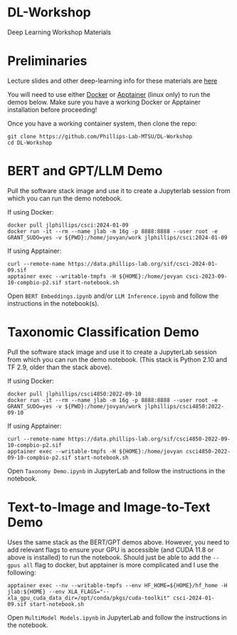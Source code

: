 # DL-Workshop
Deep Learning Workshop Materials

# Preliminaries

Lecture slides and other deep-learning info for these materials are [here](https://github.com/Phillips-Lab-MTSU/DL-Workshop/blob/main/2023-12-01%20Deep%20Learning%20Workshop%20-%20Amplify%20-%20WebVersion.pdf)

You will need to use either [Docker](https://www.docker.com/) or [Apptainer](https://apptainer.org/) (linux only) to run the demos below. Make sure you have a working Docker or Apptainer installation before proceeding!

Once you have a working container system, then clone the repo:
```
git clone https://github.com/Phillips-Lab-MTSU/DL-Workshop
cd DL-Workshop
```

# BERT and GPT/LLM Demo

Pull the software stack image and use it to create a Jupyterlab session from which you can run the demo notebook.

If using Docker:
```
docker pull jlphillips/csci:2024-01-09
docker run -it --rm --name jlab -m 16g -p 8888:8888 --user root -e GRANT_SUDO=yes -v ${PWD}:/home/jovyan/work jlphillips/csci:2024-01-09
```

If using Apptainer:
```
curl --remote-name https://data.phillips-lab.org/sif/csci-2024-01-09.sif
apptainer exec --writable-tmpfs -H ${HOME}:/home/jovyan csci-2023-09-10-compbio-p2.sif start-notebook.sh
```

Open `BERT Embeddings.ipynb` and/or `LLM Inference.ipynb` and follow the instructions in the notebook(s).

# Taxonomic Classification Demo

Pull the software stack image and use it to create a JupyterLab session from which you can run the demo notebook. (This stack is Python 2.10 and TF 2.9, older than the stack above).

If using Docker:
```
docker pull jlphillips/csci4850:2022-09-10
docker run -it --rm --name jlab -m 16g -p 8888:8888 --user root -e GRANT_SUDO=yes -v ${PWD}:/home/jovyan/work jlphillips/csci4850:2022-09-10
```

If using Apptainer:
```
curl --remote-name https://data.phillips-lab.org/sif/csci4850-2022-09-10-compbio-p2.sif
apptainer exec --writable-tmpfs -H ${HOME}:/home/jovyan csci4850-2022-09-10-compbio-p2.sif start-notebook.sh
```

Open `Taxonomy Demo.ipynb` in JupyterLab and follow the instructions in the notebook.

# Text-to-Image and Image-to-Text Demo

Uses the same stack as the BERT/GPT demos above. However, you need to add relevant flags to ensure your GPU is accessible (and CUDA 11.8 or above is installed) to run the notebook. Should just be able to add the `--gpus all` flag to docker, but apptainer is more complicated and I use the following:
```
apptainer exec --nv --writable-tmpfs --env HF_HOME=${HOME}/hf_home -H jlab:${HOME} --env XLA_FLAGS="--xla_gpu_cuda_data_dir=/opt/conda/pkgs/cuda-toolkit" csci-2024-01-09.sif start-notebook.sh
```

Open `MultiModel Models.ipynb` in JupyterLab and follow the instructions in the notebook.
